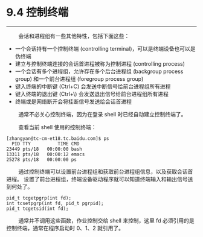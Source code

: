 # 9.4 控制终端
***

&emsp;&emsp;
会话和进程组有一些其他特性，包括下面这些：

+ 一个会话持有一个控制终端 (controlling terminal)，可以是终端设备也可以是伪终端
+ 建立与控制终端连接的会话首进程被称为控制进程 (controlling process)
+ 一个会话有多个进程组，允许存在多个后台进程组 (backgroup process group) 和一个前台进程组 (foregroup process group)
+ 键入终端的中断键 (Ctrl+C) 会发送中断信号给前台进程组所有进程
+ 键入终端的退出键 (Ctrl+\\) 会发送退出信号给前台进程组所有进程
+ 终端或是网络断开会将挂断信号发送给会话首进程

&emsp;&emsp;
通常不必关心控制终端，因为在登录 shell 时已经自动建立控制终端了。

&emsp;&emsp;
查看当前 shell 使用的控制终端：

    [zhangyan@tc-cm-et18.tc.baidu.com]$ ps
      PID TTY          TIME CMD
    23449 pts/18   00:00:00 bash
    13311 pts/18   00:00:12 emacs
    25278 pts/18   00:00:00 ps

&emsp;&emsp;
通过控制终端可以设置前台进程组和获取前台进程组信息，以及获取会话首进程。
设置了前台进程组，终端设备驱动程序就可以知道终端输入和输出信号送到何处了。

    pid_t tcgetpgrp(int fd);
    int tcsetpgrp(int fd, pid_t pgrpid);
    pid_t tcgetsid(int fd);

&emsp;&emsp;
通常并不调用这些函数，作业控制交给 shell 来控制，这里 fd 必须引用的是控制终端，通常在程序启动时 0、1、2 就引用了。